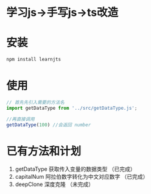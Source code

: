 
# 学习js->手写js->ts改造

# 安装
```js
npm install learnjts
```
# 使用
```js
// 首先先引入需要的方法名
import getDataType from '../src/getDataType.js';

//再直接调用
getDataType(100) //会返回 number
```

# 已有方法和计划
1. getDataType 获取传入变量的数据类型 （已完成）
2. capitalNum  阿拉伯数字转化为中文对应数字 （已完成）
3. deepClone   深度克隆 （未完成）
